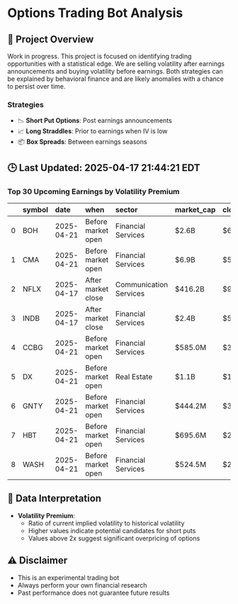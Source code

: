 # Options Trading Bot Analysis

## 🚀 Project Overview
Work in progress. This project is focused on identifying trading opportunities with a statistical edge.
We are selling volatility after earnings announcements and buying volatility before earnings.
Both strategies can be explained by behavioral finance and are likely anomalies with a chance to persist over time.

### Strategies
- 📉 **Short Put Options**: Post earnings announcements
- 📈 **Long Straddles**: Prior to earnings when IV is low
- 📦 **Box Spreads**: Between earnings seasons

## 🕒 Last Updated: 2025-04-17 21:44:21 EDT

### Top 30 Upcoming Earnings by Volatility Premium

|    | symbol   | date       | when               | sector                 | market_cap   | close   | hv_current   | iv_current   | vol_premium   |
|---:|:---------|:-----------|:-------------------|:-----------------------|:-------------|:--------|:-------------|:-------------|:--------------|
|  0 | BOH      | 2025-04-21 | Before market open | Financial Services     | $2.6B        | $64.23  | 38.15%       | 46.40%       | 1.22x         |
|  1 | CMA      | 2025-04-21 | Before market open | Financial Services     | $6.9B        | $52.54  | 51.17%       | 52.57%       | 1.03x         |
|  2 | NFLX     | 2025-04-17 | After market close | Communication Services | $416.2B      | $961.63 | 54.98%       | 52.88%       | 0.96x         |
|  3 | INDB     | 2025-04-17 | After market close | Financial Services     | $2.4B        | $55.36  | 47.29%       | 38.48%       | 0.81x         |
|  4 | CCBG     | 2025-04-21 | Before market open | Financial Services     | $585.0M      | $33.90  | nan%         | nan%         | nanx          |
|  5 | DX       | 2025-04-21 | Before market open | Real Estate            | $1.1B        | $11.59  | nan%         | nan%         | nanx          |
|  6 | GNTY     | 2025-04-21 | Before market open | Financial Services     | $444.2M      | $39.09  | nan%         | nan%         | nanx          |
|  7 | HBT      | 2025-04-21 | Before market open | Financial Services     | $695.6M      | $21.98  | nan%         | nan%         | nanx          |
|  8 | WASH     | 2025-04-21 | Before market open | Financial Services     | $524.5M      | $27.13  | nan%         | nan%         | nanx          |

## 📝 Data Interpretation

- **Volatility Premium**: 
  - Ratio of current implied volatility to historical volatility
  - Higher values indicate potential candidates for short puts
  - Values above 2x suggest significant overpricing of options

## ⚠️ Disclaimer
- This is an experimental trading bot
- Always perform your own financial research
- Past performance does not guarantee future results
